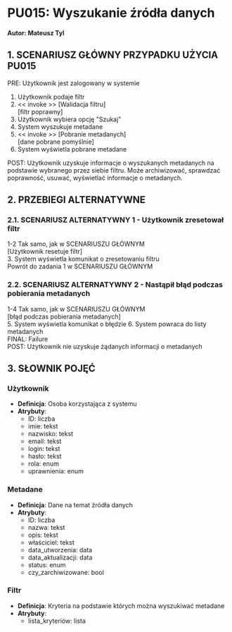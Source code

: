 # PU015: Wyszukanie źródła danych

#### Autor: Mateusz Tyl

## 1. SCENARIUSZ GŁÓWNY PRZYPADKU UŻYCIA PU015

PRE: Użytkownik jest zalogowany w systemie

1. Użytkownik podaje filtr
2. << invoke >> [Walidacja filtru] \
[filtr poprawny] 
3. Użytkownik wybiera opcję "Szukaj"
4. System wyszukuje metadane
5. << invoke >> [Pobranie metadanych] \
[dane pobrane pomyślnie] 
6. System wyświetla pobrane metadane

POST: Użytkownik uzyskuje informacje o wyszukanych metadanych na podstawie wybranego przez siebie filtru. Może archiwizować, sprawdzać poprawność, usuwać, wyświetlać informacje o metadanych.

## 2. PRZEBIEGI ALTERNATYWNE

### 2.1. SCENARIUSZ ALTERNATYWNY 1 - Użytkownik zresetował filtr  

1-2 Tak samo, jak w SCENARIUSZU GŁÓWNYM \
[Użytkownik resetuje filtr] \
3. System wyświetla komunikat o zresetowaniu filtru \
Powrót do zadania 1 w SCENARIUSZU GŁÓWNYM

### 2.2. SCENARIUSZ ALTERNATYWNY 2 - Nastąpił błąd podczas pobierania metadanych  

1-4 Tak samo, jak w SCENARIUSZU GŁÓWNYM \
[błąd podczas pobierania metadanych] \
5. System wyświetla komunikat o błędzie
6. System powraca do listy metadanych \
FINAL: Failure \
POST: Użytkownik nie uzyskuje żądanych informacji o metadanych

## 3. SŁOWNIK POJĘĆ

### Użytkownik  
- **Definicja**: Osoba korzystająca z systemu
- **Atrybuty**: 
  - ID: liczba
  - imie: tekst
  - nazwisko: tekst
  - email: tekst
  - login: tekst
  - hasło: tekst
  - rola: enum
  - uprawnienia: enum
### Metadane 
- **Definicja**: Dane na temat źródła danych
- **Atrybuty**: 
  - ID: liczba
  - nazwa: tekst
  - opis: tekst
  - właściciel: tekst
  - data_utworzenia: data
  - data_aktualizacji: data
  - status: enum
  - czy_zarchiwizowane: bool
### Filtr 
- **Definicja**: Kryteria na podstawie których można wyszukiwać metadane
- **Atrybuty**: 
  - lista_kryteriów: lista
